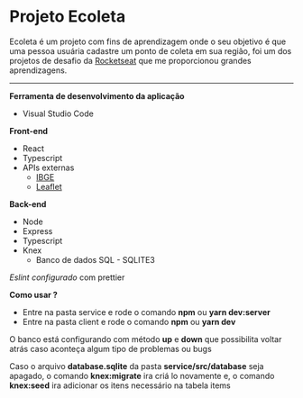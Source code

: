 # Projeto Ecoleta

Ecoleta é um projeto com fins de aprendizagem onde o seu objetivo é que uma pessoa usuária cadastre um ponto de coleta em sua região, foi um dos projetos de desafio da <a href="https://www.rocketseat.com.br/">Rocketseat</a> que me proporcionou grandes aprendizagens.

---

**Ferramenta de desenvolvimento da aplicação**

- Visual Studio Code

**Front-end**

- React
- Typescript
- APIs externas
  - <a href="https://servicodados.ibge.gov.br/api/docs/localidades">IBGE</a>
  - <a href="https://leafletjs.com/">Leaflet</a>

**Back-end**

- Node
- Express
- Typescript
- Knex
  - Banco de dados SQL - SQLITE3

_Eslint configurado_ com prettier

**Como usar ?**

- Entre na pasta service e rode o comando **npm** ou **yarn dev:server**
- Entre na pasta client e rode o comando **npm** ou **yarn dev**

O banco está configurando com método **up** e **down** que possibilita voltar atrás caso aconteça algum tipo de problemas ou bugs

Caso o arquivo **database.sqlite** da pasta **service/src/database** seja apagado, o comando **knex:migrate** ira criá lo novamente e, o comando **knex:seed** ira adicionar os itens necessário na tabela items
